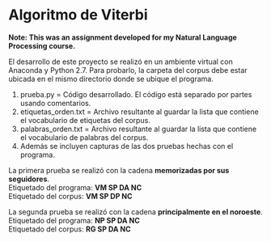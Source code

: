 # Algoritmo de Viterbi

**Note: This was an assignment developed for my Natural Language Processing course.**

El desarrollo de este proyecto se realizó en un ambiente virtual con Anaconda y Python 2.7.
Para probarlo, la carpeta del corpus debe estar ubicada en el mismo directorio donde se ubique el programa.

1) prueba.py = Código desarrollado. El código está separado por partes usando comentarios.
2) etiquetas_orden.txt = Archivo resultante al guardar la lista que contiene el vocabulario de etiquetas del corpus.
3) palabras_orden.txt = Archivo resultante al guardar la lista que contiene el vocabulario de palabras del corpus.
4) Además se incluyen capturas de las dos pruebas hechas con el programa.

La primera prueba se realizó con la cadena **memorizadas por sus seguidores**.   
Etiquetado del programa: **VM SP DA NC**   
Etiquetado del corpus: **VM SP DP NC**

La segunda prueba se realizó con la cadena **principalmente en el noroeste**.   
Etiquetado del programa: **NP SP DA NC**   
Etiquetado del corpus: **RG SP DA NC**
